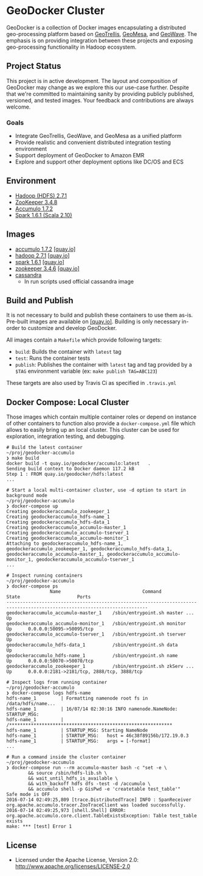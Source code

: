 # GeoDocker Cluster

GeoDocker is a collection of Docker images encapsulating a distributed geo-processing platform based on [GeoTrellis](https://github.com/geotrellis/geotrellis), [GeoMesa](https://github.com/locationtech/geomesa), and [GeoWave](https://github.com/ngageoint/geowave). The emphasis is on providing integration between these projects and exposing geo-processing functionality in Hadoop ecosystem.

## Project Status

This project is in active development. The layout and composition of GeoDocker may change as we explore this our use-case further.
Despite that we're committed to maintaining sanity by providing publicly published, versioned, and tested images. Your feedback and contributions are always welcome.

### Goals
  - Integrate GeoTrellis, GeoWave, and GeoMesa as a unified platform  
  - Provide realistic and convenient distributed integration testing environment
  - Support deployment of GeoDocker to Amazon EMR
  - Explore and support other deployment options like DC/OS and ECS

## Environment

* [Hadoop (HDFS) 2.7.1](https://hadoop.apache.org/)
* [ZooKeeper 3.4.8](https://zookeeper.apache.org/)
* [Accumulo 1.7.2](https://accumulo.apache.org/)
* [Spark 1.6.1 (Scala 2.10)](http://spark.apache.org/)

## Images

* [accumulo 1.7.2](https://github.com/geodocker/geodocker-accumulo) [[quay.io]](https://quay.io/geodocker/accumulo/)
* [hadoop 2.7.1](https://github.com/geodocker/geodocker-hdfs) [[quay.io]](https://quay.io/geodocker/hdfs/)
* [spark 1.6.1](https://github.com/geodocker/geodocker-spark) [[quay.io]](https://quay.io/geodocker/spark/)
* [zookeeper 3.4.6](https://github.com/geodocker/geodocker-zookeeper) [[quay.io]](https://quay.io/geodocker/zookeeper/)
* [cassandra](https://hub.docker.com/cassandra/)
  * In run scripts used official cassandra image

## Build and Publish

It is not necessary to build and publish these containers to use them as-is. Pre-built images are available on [[quay.io]](https://quay.io/geodocker/). Building is only necessary in-order to customize and develop GeoDocker.

All images contain a `Makefile` which provide following targets:
 - `build`: Builds the container with `latest` tag
 - `test`: Runs the container tests
 - `publish`: Publishes the  container with `latest` tag and tag provided by a `$TAG` environment variable (ex: `make publish TAG=ABC123`)

These targets are also used by Travis Ci as specified in `.travis.yml`

## Docker Compose: Local Cluster

Those images which contain multiple container roles or depend on instance of other containers to function also provide a `docker-compose.yml` file which allows to easily bring up an local cluster. This cluster can be used for exploration, integration testing, and debugging.

```console
# Build the latest container
~/proj/geodocker-accumulo
❯ make build
docker build -t quay.io/geodocker/accumulo:latest	.
Sending build context to Docker daemon 117.2 kB
Step 1 : FROM quay.io/geodocker/hdfs:latest
...

# Start a local multi-container cluster, use -d option to start in background mode
~/proj/geodocker-accumulo
❯ docker-compose up
Creating geodockeraccumulo_zookeeper_1
Creating geodockeraccumulo_hdfs-name_1
Creating geodockeraccumulo_hdfs-data_1
Creating geodockeraccumulo_accumulo-master_1
Creating geodockeraccumulo_accumulo-tserver_1
Creating geodockeraccumulo_accumulo-monitor_1
Attaching to geodockeraccumulo_hdfs-name_1, geodockeraccumulo_zookeeper_1, geodockeraccumulo_hdfs-data_1, geodockeraccumulo_accumulo-master_1, geodockeraccumulo_accumulo-monitor_1, geodockeraccumulo_accumulo-tserver_1
...

# Inspect running containers
~/proj/geodocker-accumulo
❯ docker-compose ps
                Name                              Command               State                     Ports
--------------------------------------------------------------------------------------------------------------------------
geodockeraccumulo_accumulo-master_1    /sbin/entrypoint.sh master ...   Up
geodockeraccumulo_accumulo-monitor_1   /sbin/entrypoint.sh monitor      Up      0.0.0.0:50095->50095/tcp
geodockeraccumulo_accumulo-tserver_1   /sbin/entrypoint.sh tserver      Up
geodockeraccumulo_hdfs-data_1          /sbin/entrypoint.sh data         Up
geodockeraccumulo_hdfs-name_1          /sbin/entrypoint.sh name         Up      0.0.0.0:50070->50070/tcp
geodockeraccumulo_zookeeper_1          /sbin/entrypoint.sh zkServ ...   Up      0.0.0.0:2181->2181/tcp, 2888/tcp, 3888/tcp

# Inspect logs from running container
~/proj/geodocker-accumulo
❯ docker-compose logs hdfs-name
hdfs-name_1         | Formatting namenode root fs in /data/hdfs/name...
hdfs-name_1         | 16/07/14 02:30:16 INFO namenode.NameNode: STARTUP_MSG:
hdfs-name_1         | /************************************************************
hdfs-name_1         | STARTUP_MSG: Starting NameNode
hdfs-name_1         | STARTUP_MSG:   host = 46c38f89156b/172.19.0.3
hdfs-name_1         | STARTUP_MSG:   args = [-format]
...

# Run a command inside the cluster container
~/proj/geodocker-accumulo
❯ docker-compose run --rm accumulo-master bash -c "set -e \
		&& source /sbin/hdfs-lib.sh \
		&& wait_until_hdfs_is_available \
		&& with_backoff hdfs dfs -test -d /accumulo \
		&& accumulo shell -p GisPwd -e 'createtable test_table'"
Safe mode is OFF
2016-07-14 02:49:25,809 [trace.DistributedTrace] INFO : SpanReceiver org.apache.accumulo.tracer.ZooTraceClient was loaded successfully.
2016-07-14 02:49:25,973 [shell.Shell] ERROR: org.apache.accumulo.core.client.TableExistsException: Table test_table exists
make: *** [test] Error 1

```

## License

* Licensed under the Apache License, Version 2.0: http://www.apache.org/licenses/LICENSE-2.0
